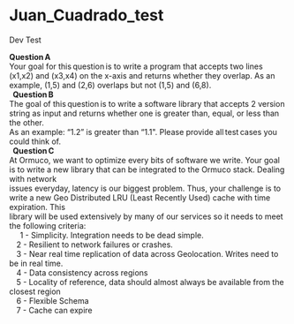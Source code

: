 # Juan_Cuadrado_test<br />
Dev Test<br />


**Question A**<br />
Your goal for this question is to write a program that accepts two lines (x1,x2) and (x3,x4) on the x-axis and returns whether they overlap. As an example, (1,5) and (2,6) overlaps but not (1,5) and (6,8).<br />
 
**Question B**<br />
The goal of this question is to write a software library that accepts 2 version string as input and returns whether one is greater than, equal, or less than the other.<br /> As an example: “1.2” is greater than “1.1". Please provide all test cases you could think of.<br />
 
**Question C**<br />
At Ormuco, we want to optimize every bits of software we write. Your goal is to write a new library that can be integrated to the Ormuco stack. Dealing with network<br /> issues everyday, latency is our biggest problem. Thus, your challenge is to write a new Geo Distributed LRU (Least Recently Used) cache with time expiration. This<br /> library will be used extensively by many of our services so it needs to meet the following criteria:
<br /> 
    1 - Simplicity. Integration needs to be dead simple.<br />
    2 - Resilient to network failures or crashes.<br />
    3 - Near real time replication of data across Geolocation. Writes need to be in real time.<br />
    4 - Data consistency across regions<br />
    5 - Locality of reference, data should almost always be available from the closest region<br />
    6 - Flexible Schema<br />
    7 - Cache can expire <br />
